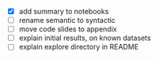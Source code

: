 - [x] add summary to notebooks
- [ ] rename semantic to syntactic
- [ ] move code slides to appendix
- [ ] explain initial results, on known datasets
- [ ] explain explore directory in README